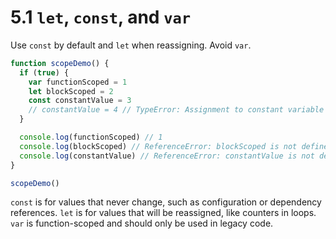 # 5.1 `let`, `const`, and `var`
Use `const` by default and `let` when reassigning. Avoid `var`.

```js
function scopeDemo() {
  if (true) {
    var functionScoped = 1
    let blockScoped = 2
    const constantValue = 3
    // constantValue = 4 // TypeError: Assignment to constant variable
  }

  console.log(functionScoped) // 1
  console.log(blockScoped) // ReferenceError: blockScoped is not defined
  console.log(constantValue) // ReferenceError: constantValue is not defined
}

scopeDemo()
```

`const` is for values that never change, such as configuration or dependency references.
`let` is for values that will be reassigned, like counters in loops.
`var` is function-scoped and should only be used in legacy code.

